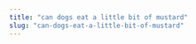 ```yaml
---
title: "can dogs eat a little bit of mustard"
slug: "can-dogs-eat-a-little-bit-of-mustard"
---
```


